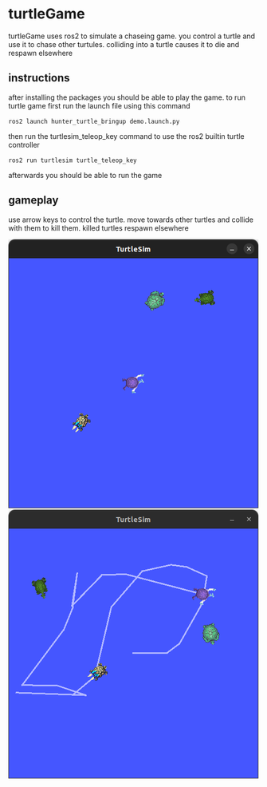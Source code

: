 # turtleGame

turtleGame uses ros2 to simulate a chaseing game. you control a turtle and use it to chase other turtules.
 colliding into a turtle causes it to die and respawn elsewhere

 ## instructions
 after installing the packages you should be able to play the game. 
 to run turtle game first run the launch file using this command
 ```
 ros2 launch hunter_turtle_bringup demo.launch.py 
 ```

 then run the turtlesim_teleop_key command to use the ros2 builtin turtle controller
 ```
 ros2 run turtlesim turtle_teleop_key
 ```

 afterwards you should be able to run the game

 ## gameplay

 use arrow keys to control the turtle. move towards other turtles and collide with them to kill them. killed turtles respawn elsewhere


![alt text](images/image.png)
![alt text](images/image1.png)